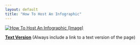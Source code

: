 ```yaml
---
layout: default
title: "How To Host An Infographic"
---
```


[![How To Host An Infographic (Image)](/assets/news/2016/infographic-hosting-101.jpg)](/assets/news/2016/infographic-hosting-101.jpg)

**[Text Version](how-to-host-an-infographic-text-only.html)** (Always include a link to a text version of the page)
